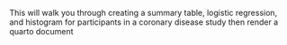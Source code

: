 This will walk you through creating a summary table, logistic regression, and histogram for participants in a coronary disease study then render a quarto document
